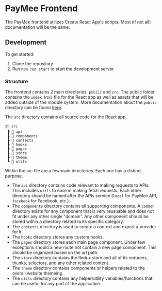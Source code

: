 # PayMee Frontend

The PayMee frontend utilizes Create React App's scripts. Most (if not all) documentation will be the same.

## Development

To get started:

1. Clone the repository
2. Run `npm run start` to start the development server.

### Structure

The frontend contains 2 main directories. `public` and `src`. The public folder contains the `index.html` file for the React app as well as assets that will be added outside of the module system. More documentation about the `public` directory can be found [here](https://create-react-app.dev/docs/using-the-public-folder/).

The `src` directory contains all source code for the React app.

```
📦 src
 ┣ 📂 api
 ┣ 📂 components
 ┣ 📂 contexts
 ┣ 📂 hooks
 ┣ 📂 pages
 ┣ 📂 store
 ┣ 📂 theme
 ┗ 📂 utils
```

Within the src file are a few main directories. Each one has a distinct purpose.

- The `api` directory contains code relevant to making requests to APIs. This includes `utils` to ease in making fetch requests. Each other directory should be named after the APIs service (`local` for PayMee API, `facebook` for Facebook, etc.).
- The `components` directory contains all supporting components. A `common` directory exists for any component that is very reusuable and does not fit under any other single "domain". Any other component should be stored within a directory related to its specific category.
- The `contexts` directory is used to create a context and export a provider for it.
- The `hooks` directory stores any custom hooks.
- The `pages` directory stores each main page component. Under few exceptions should a new route not contain a new page component. This should be organized based on the url path.
- The `store` directory contains the Redux store and all of its reducers, thunks, selectors, and any other related content.
- The `theme` directory contains components or helpers related to the overall website themeing.
- The `utils` directory contains any helper/utility variables/functions that can be useful for any part of the application.
